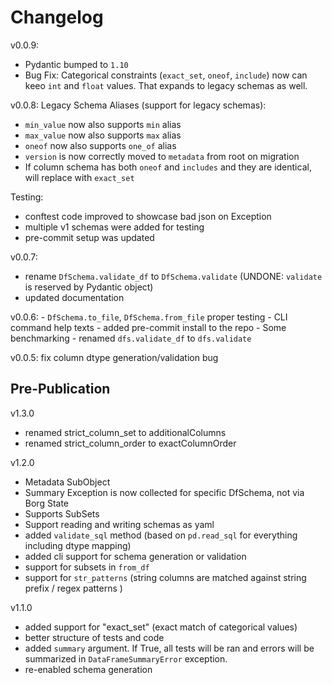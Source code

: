 # Changelog

v0.0.9:

- Pydantic bumped to `1.10`
- Bug Fix: Categorical constraints (`exact_set`, `oneof`, `include`) now can keeo `int` and `float` values. That expands to legacy schemas as well.

v0.0.8:
Legacy Schema Aliases (support for legacy schemas):
- `min_value` now also supports `min` alias
- `max_value` now also supports `max` alias
- `oneof` now also supports `one_of` alias
- `version` is now correctly moved to `metadata` from root on migration
- If column schema has both `oneof` and `includes` and they are identical, will replace with `exact_set`

Testing:
- conftest code improved to showcase bad json on Exception
- multiple v1 schemas were added for testing
- pre-commit setup was updated


v0.0.7:
- rename `DfSchema.validate_df` to `DfSchema.validate` (UNDONE: `validate` is reserved by Pydantic object)
- updated documentation

v0.0.6:
    - `DfSchema.to_file`, `DfSchema.from_file` proper testing
    - CLI command help texts
    - added pre-commit install to the repo
    - Some benchmarking
    - renamed `dfs.validate_df` to `dfs.validate`
    
v0.0.5: fix column dtype generation/validation bug

## Pre-Publication
v1.3.0
- renamed strict_column_set to additionalColumns
- renamed strict_column_order to exactColumnOrder

v1.2.0
- Metadata SubObject
- Summary Exception is now collected for specific DfSchema, not via Borg State
- Supports SubSets
- Support reading and writing schemas as yaml
- added `validate_sql` method (based on `pd.read_sql` for everything including dtype mapping)
- added cli support for schema generation or validation
- support for subsets in `from_df`
- support for `str_patterns` (string columns are matched against string prefix / regex patterns )

v1.1.0
- added support for "exact_set" (exact match of categorical values)
- better structure of tests and code
- added `summary` argument. If True, all tests will be ran and errors will be summarized in `DataFrameSummaryError` exception.
- re-enabled schema generation
